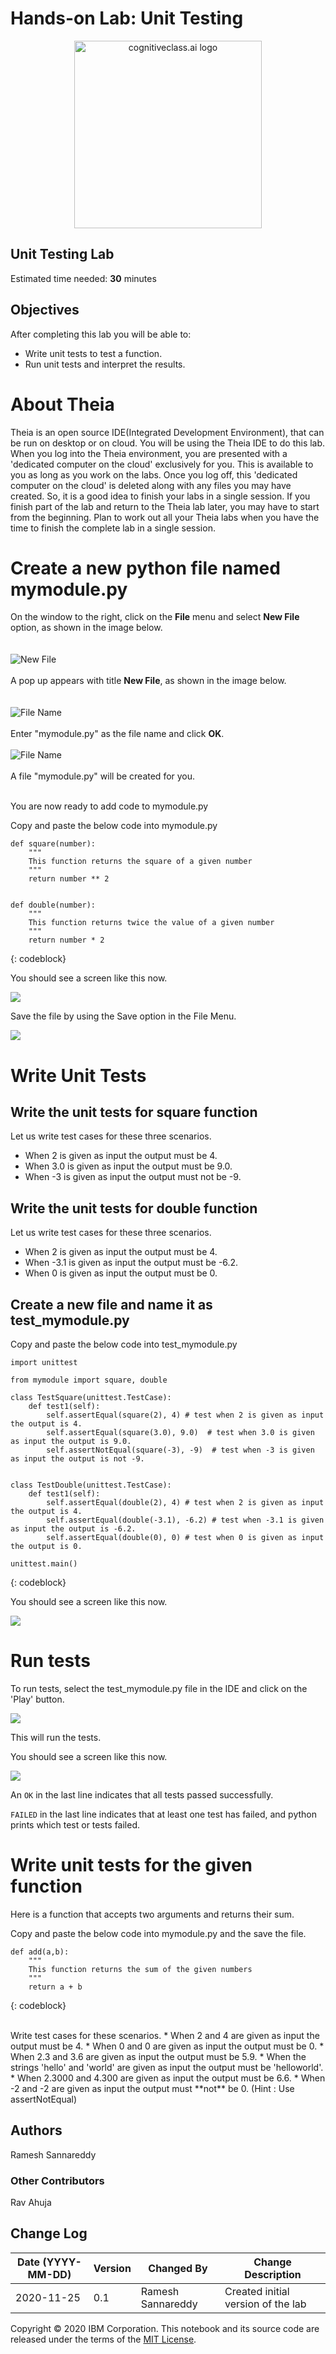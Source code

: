# Hands-on Lab: Unit Testing

<center>
    <img src="https://gitlab.com/ibm/skills-network/courses/placeholder101/-/raw/master/labs/module%201/images/IDSNlogo.png" width="300" alt="cognitiveclass.ai logo"  />
</center>

## Unit Testing Lab

Estimated time needed: **30** minutes

## Objectives

After completing this lab you will be able to:

*   Write unit tests to test a function.
*   Run unit tests and interpret the results.

# About Theia

Theia is an open source IDE(Integrated Development Environment), that can be run on desktop or on cloud. You will be using the Theia IDE to do this lab. When you log into the Theia environment, you are presented with a 'dedicated computer on the cloud' exclusively for you. This is available to you as long as you work on the labs. Once you log off, this 'dedicated computer on the cloud' is deleted along with any files you may have created. So, it is a good idea to finish your labs in a single session. If you finish part of the lab and return to the Theia lab later, you may have to start from the beginning. Plan to work out all your Theia labs when you have the time to finish the complete lab in a single session.

# Create a new python file named mymodule.py

On the window to the right, click on the **File** menu and select **New File** option, as shown in the image below.<br> <br><br>
![New File](https://cf-courses-data.s3.us.cloud-object-storage.appdomain.cloud/IBMDeveloperSkillsNetwork-PY0222EN-SkillsNetwork/labs/module%206/Lab%20-%20Unit%20Testing/images/menu_file_new.png) <br><br>
A pop up appears with title **New File**, as shown in the image below.<br> <br><br>
![File Name](https://cf-courses-data.s3.us.cloud-object-storage.appdomain.cloud/IBMDeveloperSkillsNetwork-PY0222EN-SkillsNetwork/labs/module%206/Lab%20-%20Unit%20Testing/images/file_new_popup.png) <br><br>
Enter "mymodule.py" as the file name and click **OK**.<br><br>
![File Name](https://cf-courses-data.s3.us.cloud-object-storage.appdomain.cloud/IBMDeveloperSkillsNetwork-PY0222EN-SkillsNetwork/labs/module%206/Lab%20-%20Unit%20Testing/images/file_new_popup2.png) <br><br>
A file "mymodule.py" will be created for you. <br><br>

You are now ready to add code to mymodule.py

Copy and paste the below code into mymodule.py

```
def square(number):
    """
    This function returns the square of a given number
    """
    return number ** 2


def double(number):
    """
    This function returns twice the value of a given number
    """
    return number * 2
```

{: codeblock}

You should see a screen like this now.

![](https://cf-courses-data.s3.us.cloud-object-storage.appdomain.cloud/IBMDeveloperSkillsNetwork-PY0222EN-SkillsNetwork/labs/module%206/Lab%20-%20Unit%20Testing/images/module.png)

Save the file by using the Save option in the File Menu.

![](https://cf-courses-data.s3.us.cloud-object-storage.appdomain.cloud/IBMDeveloperSkillsNetwork-PY0222EN-SkillsNetwork/labs/module%206/Lab%20-%20Unit%20Testing/images/save_file.png)

# Write Unit Tests

## Write the unit tests for square function

Let us write test cases for these three scenarios.

*   When 2 is given as input the output must be 4.
*   When 3.0 is given as input the output must be 9.0.
*   When -3 is given as input the output must not be -9.

## Write the unit tests for double function

Let us write test cases for these three scenarios.

*   When 2 is given as input the output must be 4.
*   When -3.1 is given as input the output must be -6.2.
*   When 0 is given as input the output must be 0.

## Create a new file and name it as test_mymodule.py

Copy and paste the below code into test_mymodule.py

```
import unittest

from mymodule import square, double

class TestSquare(unittest.TestCase): 
    def test1(self): 
        self.assertEqual(square(2), 4) # test when 2 is given as input the output is 4.
        self.assertEqual(square(3.0), 9.0)  # test when 3.0 is given as input the output is 9.0.
        self.assertNotEqual(square(-3), -9)  # test when -3 is given as input the output is not -9.
        

class TestDouble(unittest.TestCase): 
    def test1(self): 
        self.assertEqual(double(2), 4) # test when 2 is given as input the output is 4.
        self.assertEqual(double(-3.1), -6.2) # test when -3.1 is given as input the output is -6.2.
        self.assertEqual(double(0), 0) # test when 0 is given as input the output is 0.
        
unittest.main()

```

{: codeblock}

You should see a screen like this now.

![](https://cf-courses-data.s3.us.cloud-object-storage.appdomain.cloud/IBMDeveloperSkillsNetwork-PY0222EN-SkillsNetwork/labs/module%206/Lab%20-%20Unit%20Testing/images/testcase.png)

# Run tests

To run tests, select the test_mymodule.py file in the IDE and click on the 'Play' button.

![](https://cf-courses-data.s3.us.cloud-object-storage.appdomain.cloud/IBMDeveloperSkillsNetwork-PY0222EN-SkillsNetwork/labs/module%206/Lab%20-%20Unit%20Testing/images/play_button.png)

This will run the tests.

You should see a screen like this now.

![](https://cf-courses-data.s3.us.cloud-object-storage.appdomain.cloud/IBMDeveloperSkillsNetwork-PY0222EN-SkillsNetwork/labs/module%206/Lab%20-%20Unit%20Testing/images/testresult.png)

An `OK` in the last line indicates that all tests passed successfully.

`FAILED` in the last line indicates that at least one test has failed, and python prints which test or tests failed.

# Write unit tests for the given function

Here is a function that accepts two arguments and returns their sum.

Copy and paste the below code into mymodule.py and the save the file.

```
def add(a,b):
    """
    This function returns the sum of the given numbers
    """
    return a + b

```

{: codeblock}

<br>
Write test cases for these scenarios.
* When 2 and 4 are given as input the output must be 4.
* When 0 and 0 are given as input the output must be 0.
* When 2.3 and 3.6 are given as input the output must be 5.9.
* When the strings 'hello' and 'world' are given as input the output must be 'helloworld'.
* When 2.3000 and 4.300 are given as input the output must be 6.6.
* When -2 and -2 are given as input the output must **not** be 0. (Hint : Use assertNotEqual)

## Authors

Ramesh Sannareddy

### Other Contributors

Rav Ahuja

## Change Log

| Date (YYYY-MM-DD) | Version | Changed By        | Change Description                 |
| ----------------- | ------- | ----------------- | ---------------------------------- |
| 2020-11-25        | 0.1     | Ramesh Sannareddy | Created initial version of the lab |

Copyright © 2020 IBM Corporation. This notebook and its source code are released under the terms of the [MIT License](https://cognitiveclass.ai/mit-license?utm_medium=Exinfluencer&utm_source=Exinfluencer&utm_content=000026UJ&utm_term=10006555&utm_id=NA-SkillsNetwork-Channel-SkillsNetworkCoursesIBMDeveloperSkillsNetworkPY0222ENSkillsNetwork23455715-2021-01-01&cm_mmc=Email_Newsletter-\_-Developer_Ed%2BTech-\_-WW_WW-\_-SkillsNetwork-Courses-IBM-DA0321EN-SkillsNetwork-21426264&cm_mmca1=000026UJ&cm_mmca2=10006555&cm_mmca3=M12345678&cvosrc=email.Newsletter.M12345678&cvo_campaign=000026UJ).
